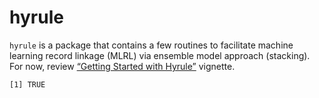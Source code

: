 # hyrule

`hyrule` is a package that contains a few routines to facilitate machine
learning record linkage (MLRL) via ensemble model approach (stacking).
For now, review [“Getting Started with Hyrule”](Linkage.md) vignette.

    [1] TRUE
